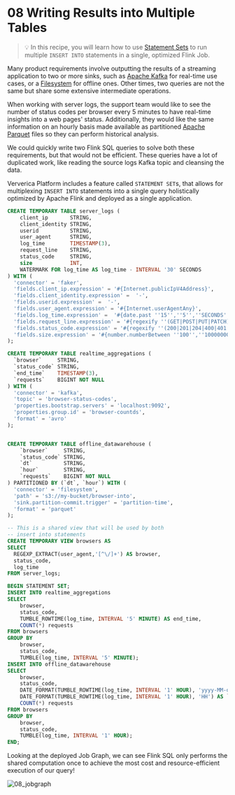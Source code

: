 # 08 Writing Results into Multiple Tables

> :bulb: In this recipe, you will learn how to use [Statement Sets](https://docs.ververica.com/user_guide/sql_development/sql_scripts.html#sql-statements) to run multiple `INSERT INTO` statements in a single, optimized Flink Job. 

Many product requirements involve outputting the results of a streaming application to two or more sinks, such as [Apache Kafka](https://docs.ververica.com/user_guide/sql_development/connectors.html#apache-kafka) for real-time use cases, or a [Filesystem](https://docs.ververica.com/user_guide/sql_development/connectors.html#file-system) for offline ones.
Other times, two queries are not the same but share some extensive intermediate operations.

When working with server logs, the support team would like to see the number of status codes per browser every 5 minutes to have real-time insights into a web pages' status.
Additionally, they would like the same information on an hourly basis made available as partitioned [Apache Parquet](https://docs.ververica.com/user_guide/sql_development/connectors.html#apache-parquet) files so they can perform historical analysis. 

We could quickly write two Flink SQL queries to solve both these requirements, but that would not be efficient. 
These queries have a lot of duplicated work, like reading the source logs Kafka topic and cleansing the data. 

Ververica Platform includes a feature called `STATEMENT SET`s, that allows for multiplexing `INSERT INTO` statements into a single query holistically optimized by Apache Flink and deployed as a single application. 

```sql
CREATE TEMPORARY TABLE server_logs ( 
    client_ip       STRING,
    client_identity STRING, 
    userid          STRING, 
    user_agent      STRING,
    log_time        TIMESTAMP(3),
    request_line    STRING, 
    status_code     STRING, 
    size            INT,
    WATERMARK FOR log_time AS log_time - INTERVAL '30' SECONDS
) WITH (
  'connector' = 'faker', 
  'fields.client_ip.expression' = '#{Internet.publicIpV4Address}',
  'fields.client_identity.expression' =  '-',
  'fields.userid.expression' =  '-',
  'fields.user_agent.expression' = '#{Internet.userAgentAny}',
  'fields.log_time.expression' =  '#{date.past ''15'',''5'',''SECONDS''}',
  'fields.request_line.expression' = '#{regexify ''(GET|POST|PUT|PATCH){1}''} #{regexify ''(/search\.html|/login\.html|/prod\.html|cart\.html|/order\.html){1}''} #{regexify ''(HTTP/1\.1|HTTP/2|/HTTP/1\.0){1}''}',
  'fields.status_code.expression' = '#{regexify ''(200|201|204|400|401|403|301){1}''}',
  'fields.size.expression' = '#{number.numberBetween ''100'',''10000000''}'
);

CREATE TEMPORARY TABLE realtime_aggregations (
  `browser`     STRING,
  `status_code` STRING,
  `end_time`    TIMESTAMP(3),
  `requests`    BIGINT NOT NULL
) WITH (
  'connector' = 'kafka',
  'topic' = 'browser-status-codes', 
  'properties.bootstrap.servers' = 'localhost:9092',
  'properties.group.id' = 'browser-countds',
  'format' = 'avro' 
);


CREATE TEMPORARY TABLE offline_datawarehouse (
    `browser`     STRING,
    `status_code` STRING,
    `dt`          STRING,
    `hour`        STRING,
    `requests`    BIGINT NOT NULL
) PARTITIONED BY (`dt`, `hour`) WITH (
  'connector' = 'filesystem',
  'path' = 's3://my-bucket/browser-into',
  'sink.partition-commit.trigger' = 'partition-time', 
  'format' = 'parquet' 
);

-- This is a shared view that will be used by both 
-- insert into statements
CREATE TEMPORARY VIEW browsers AS  
SELECT 
  REGEXP_EXTRACT(user_agent,'[^\/]+') AS browser,
  status_code,
  log_time
FROM server_logs;

BEGIN STATEMENT SET;
INSERT INTO realtime_aggregations
SELECT
    browser,
    status_code,
    TUMBLE_ROWTIME(log_time, INTERVAL '5' MINUTE) AS end_time,
    COUNT(*) requests
FROM browsers
GROUP BY 
    browser,
    status_code,
    TUMBLE(log_time, INTERVAL '5' MINUTE);
INSERT INTO offline_datawarehouse
SELECT
    browser,
    status_code,
    DATE_FORMAT(TUMBLE_ROWTIME(log_time, INTERVAL '1' HOUR), 'yyyy-MM-dd') AS `dt`,
    DATE_FORMAT(TUMBLE_ROWTIME(log_time, INTERVAL '1' HOUR), 'HH') AS `hour`,
    COUNT(*) requests
FROM browsers
GROUP BY 
    browser,
    status_code,
    TUMBLE(log_time, INTERVAL '1' HOUR);
END;
```

Looking at the deployed Job Graph, we can see Flink SQL only performs the shared computation once to achieve the most cost and resource-efficient execution of our query!

![08_jobgraph](https://user-images.githubusercontent.com/23521087/105504375-fb579380-5cc7-11eb-888e-12a1ce7d6f50.png)
